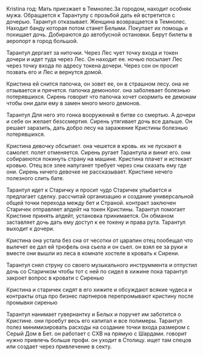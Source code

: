 Kristina
     год: Мать приезжает в Темнолес.За городом, находит особняк мужа. Обращается к Тарантулу с прозьбой дать ей встретится с дочерью. Тарантул отказывает. Женщина возвращается в Темнолес. Находит банду которая потом станет Белыми. Покупает их помощь и похищает дочь. Добираются до автобусной остановки. Берут билеты в аеропорт в город большой. 

Тарантул
    дергает за ниточки. Через Лес чует точку входа и токен дочери и идет туда через Лес. Он находит ее. ночью посылает Лес через точку входа по адресу токена дочери. Через сон он просит позвать его и Лес и вернутся домой. 

Кристина
    ей снится папочка, он зовет ее, он в страшном лесу. она не отзывается и прячется. папочка демонолог. она заболевает болезнью потерявшихся. Сирень говорит что папочка хочет скормить ее демонам чтобы они дали ему в замен много много демонов.

Тарантул
    Для него это гонка вооружений в битве со смертью. А дочери и себе он желает безссмертия. Сирень утягивает дочь все дальше. Он решает заразить, дать добро лесу на заражение Кристины болезнью потерявшихся. 

Кристина
    девочку обсыпает. она чешется в кровь. их не пускают в самолет. полет отменяется. Сирень ругает Тарантула и винит его. они собираеются покинуть страну на машине. Кристина плачет и истекает кровью. Отец все злее напуганет требует через сны сказать ему где они. Сирень ничего девочке не рассказывает. Кристине нечего полезного слить бате.

Тарантул
    идет к Старичку и просит чудо
    Старичек улыбается и предлагает сделку.
    рассчитай организацию и создание универсальной общей точки перехода между бет и Страной. 
    контракт заключен
    Старичек отправляет апдейт на токен Кристины. Тарантул помогает Кристине принять апдейт, установка принимается. Он обманом заставляет дочь дать ему доступ к ее токену и права рута. Тарантул выходит к дочери.

Кристина
    она устала без сна от чесотки от царапин отец пообещал что вылечет ее дал ей трюфель она сьела и он сьел. он взял ее за руки и вместе они вышли из леса в комнате хостеле в кровать к Сирени. 
    
Тарантул
     снял струну со своего музыкального инструммента и отпустил дочь со Старичком чтобы тот с ней по сидел в хижине пока тарантул закроет вопрос в кровати с Сиренью

Кристина 
    и старичек сидят в его хижите и обсуждают всякие чудеса и контракты отца про бизнес партнеров
    перепромывают кристину после промывки сиренью

Тарантул
    нанимает гувернантку и Белых и поручет им заботится о Кристине. они проебут весь его капитал и все полимеры. Тарантул полез минимизировать расходы на создание точки входа размером с Серый Дом в Бет. он работает с СХВ на прямую с Шардами. говорит нужно привлечь больше профи. он уходит в Столицу. ищет там спецов или создает через привлечение в секту.